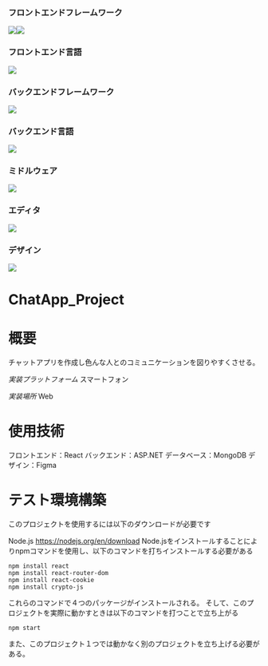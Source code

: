 ### フロントエンドフレームワーク
<img src="https://img.shields.io/badge/-React-61DAFB.svg?logo=react&style=plastic"><img src="https://img.shields.io/badge/-Node.js-339933.svg?logo=node.js&style=plastic">

### フロントエンド言語
<img src="https://img.shields.io/badge/-Javascript-F7DF1E.svg?logo=javascript&style=plastic">

### バックエンドフレームワーク
<img src="https://img.shields.io/badge/-ASP.NET-AA40FF.svg?logo=.NET&style=plastic">

### バックエンド言語
<img src="https://img.shields.io/badge/-Cshape-47EE48.svg?logo=Csharp&style=plastic">

### ミドルウェア
<img src="https://img.shields.io/badge/-Mongodb-47A248.svg?logo=mongodb&style=plastic">

### エディタ
<img src="https://img.shields.io/badge/-Visualstudiocode-007ACC.svg?logo=visualstudiocode&style=plastic">

### デザイン
<img src="https://img.shields.io/badge/-Figma-F24E1E.svg?logo=figma&style=plastic">

# ChatApp_Project

# 概要
チャットアプリを作成し色んな人とのコミュニケーションを図りやすくさせる。

*実装プラットフォーム*
スマートフォン

*実装場所*
Web

# 使用技術
フロントエンド：React
バックエンド：ASP.NET
データベース：MongoDB
デザイン：Figma


# テスト環境構築
このプロジェクトを使用するには以下のダウンロードが必要です

Node.js     https://nodejs.org/en/download
Node.jsをインストールすることによりnpmコマンドを使用し、以下のコマンドを打ちインストールする必要がある
```
npm install react
npm install react-router-dom
npm install react-cookie
npm install crypto-js
```

これらのコマンドで４つのパッケージがインストールされる。
そして、このプロジェクトを実際に動かすときは以下のコマンドを打つことで立ち上がる

```
npm start
```

また、このプロジェクト１つでは動かなく別のプロジェクトを立ち上げる必要がある。